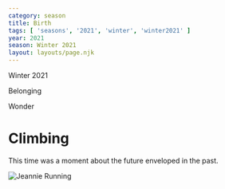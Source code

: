```yaml
---
category: season
title: Birth
tags: [ 'seasons', '2021', 'winter', 'winter2021' ]
year: 2021
season: Winter 2021 
layout: layouts/page.njk
---
```


Winter 2021

Belonging

Wonder

# Climbing

This time was a moment about the future enveloped in the past. 

![Jeannie Running](/img/winter2021/lilbeak-jeannieRunning.jpeg)

